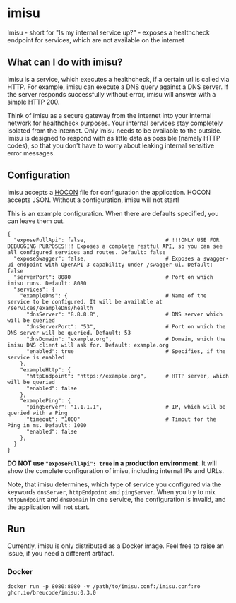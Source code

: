 # imisu

Imisu - short for "Is my internal service up?" - exposes a healthcheck endpoint for services, which are not available on the internet

## What can I do with imisu?

Imisu is a service, which executes a healthcheck, if a certain url is called via HTTP.
For example, imisu can execute a DNS query against a DNS server. If the server responds successfully without error, imisu will answer with a simple HTTP 200.

Think of imisu as a secure gateway from the internet into your internal network for healthcheck purposes. Your internal services stay completely isolated from the internet.
Only imisu needs to be available to the outside. Imisu is designed to respond with as little data as possible (namely HTTP codes), so that you don't have to worry about leaking internal sensitive error messages.

## Configuration

Imisu accepts a [HOCON](https://github.com/lightbend/config/blob/master/HOCON.md) file for configuration the application. HOCON accepts JSON. Without a configuration, imisu will not start!

This is an example configuration. When there are defaults specified, you can leave them out.

```hocon
{
  "exposeFullApi": false,                         # !!!ONLY USE FOR DEBUGGING PURPOSES!!! Exposes a complete restful API, so you can see all configured services and routes. Default: false
  "exposeSwagger": false,                         # Exposes a swagger-ui endpoint with OpenAPI 3 capability under /swagger-ui. Default: false
  "serverPort": 8080                              # Port on which imisu runs. Default: 8080
  "services": {
    "exampleDns": {                               # Name of the service to be configured. It will be available at /services/exampleDns/health
      "dnsServer": "8.8.8.8",                     # DNS server which will be queried
      "dnsServerPort": "53",                      # Port on which the DNS server will be queried. Default: 53
      "dnsDomain": "example.org",                 # Domain, which the imisu DNS client will ask for. Default: example.org
      "enabled": true                             # Specifies, if the service is enabled
    },
    "exampleHttp": {
      "httpEndpoint": "https://example.org",      # HTTP server, which will be queried
      "enabled": false
    },
    "examplePing": {
      "pingServer": "1.1.1.1",                    # IP, which will be queried with a Ping
      "timeout": "1000"                           # Timout for the Ping in ms. Default: 1000
      "enabled": false
    },
  }
}
```

**DO NOT use `"exposeFullApi": true` in a production environment**. It will show the complete configuration of imisu, including internal IPs and URLs.

Note, that imisu determines, which type of service you configured via the keywords `dnsServer`, `httpEndpoint` and `pingServer`.
When you try to mix `httpEndpoint` and `dnsDomain` in one service, the configuration is invalid, and the application will not start.

## Run

Currently, imisu is only distributed as a Docker image. Feel free to raise an issue, if you need a different artifact.

### Docker

`docker run -p 8080:8080 -v /path/to/imisu.conf:/imisu.conf:ro ghcr.io/breucode/imisu:0.3.0`
